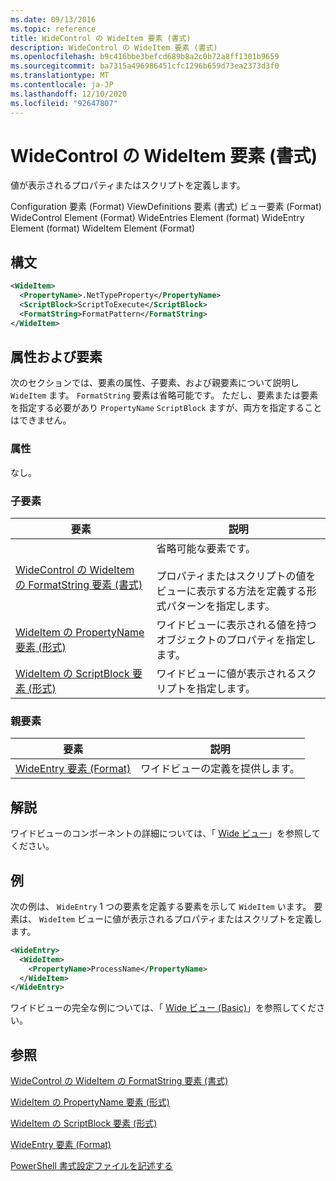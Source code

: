 ```yaml
---
ms.date: 09/13/2016
ms.topic: reference
title: WideControl の WideItem 要素 (書式)
description: WideControl の WideItem 要素 (書式)
ms.openlocfilehash: b9c416bbe3befcd689b8a2c0b72a8ff1301b9659
ms.sourcegitcommit: ba7315a496986451cfc1296b659d73ea2373d3f0
ms.translationtype: MT
ms.contentlocale: ja-JP
ms.lasthandoff: 12/10/2020
ms.locfileid: "92647807"
---
```

# <a name="wideitem-element-for-widecontrol-format"></a>WideControl の WideItem 要素 (書式)

値が表示されるプロパティまたはスクリプトを定義します。

Configuration 要素 (Format) ViewDefinitions 要素 (書式) ビュー要素 (Format) WideControl Element (Format) WideEntries Element (format) WideEntry Element (format) WideItem Element (Format)

## <a name="syntax"></a>構文

```xml
<WideItem>
  <PropertyName>.NetTypeProperty</PropertyName>
  <ScriptBlock>ScriptToExecute</ScriptBlock>
  <FormatString>FormatPattern</FormatString>
</WideItem>
```

## <a name="attributes-and-elements"></a>属性および要素

次のセクションでは、要素の属性、子要素、および親要素について説明し `WideItem` ます。 `FormatString` 要素は省略可能です。 ただし、要素または要素を指定する必要があり `PropertyName` `ScriptBlock` ますが、両方を指定することはできません。

### <a name="attributes"></a>属性

なし。

### <a name="child-elements"></a>子要素

|要素|説明|
|-------------|-----------------|
|[WideControl の WideItem の FormatString 要素 (書式)](./formatstring-element-for-wideitem-for-widecontrol-format.md)|省略可能な要素です。<br /><br /> プロパティまたはスクリプトの値をビューに表示する方法を定義する形式パターンを指定します。|
|[WideItem の PropertyName 要素 (形式)](./propertyname-element-for-wideitem-for-widecontrol-format.md)|ワイドビューに表示される値を持つオブジェクトのプロパティを指定します。|
|[WideItem の ScriptBlock 要素 (形式)](./scriptblock-element-for-wideitem-for-widecontrol-format.md)|ワイドビューに値が表示されるスクリプトを指定します。|

### <a name="parent-elements"></a>親要素

|要素|説明|
|-------------|-----------------|
|[WideEntry 要素 (Format)](./wideentry-element-for-widecontrol-format.md)|ワイドビューの定義を提供します。|

## <a name="remarks"></a>解説

ワイドビューのコンポーネントの詳細については、「 [Wide ビュー](./creating-a-wide-view.md)」を参照してください。

## <a name="example"></a>例

次の例は、 `WideEntry` 1 つの要素を定義する要素を示して `WideItem` います。 要素は、 `WideItem` ビューに値が表示されるプロパティまたはスクリプトを定義します。

```xml
<WideEntry>
  <WideItem>
    <PropertyName>ProcessName</PropertyName>
  </WideItem>
</WideEntry>
```

ワイドビューの完全な例については、「 [Wide ビュー (Basic)](./wide-view-basic.md)」を参照してください。

## <a name="see-also"></a>参照

[WideControl の WideItem の FormatString 要素 (書式)](./formatstring-element-for-wideitem-for-widecontrol-format.md)

[WideItem の PropertyName 要素 (形式)](./propertyname-element-for-wideitem-for-widecontrol-format.md)

[WideItem の ScriptBlock 要素 (形式)](./scriptblock-element-for-wideitem-for-widecontrol-format.md)

[WideEntry 要素 (Format)](./wideentry-element-for-widecontrol-format.md)

[PowerShell 書式設定ファイルを記述する](./writing-a-powershell-formatting-file.md)
